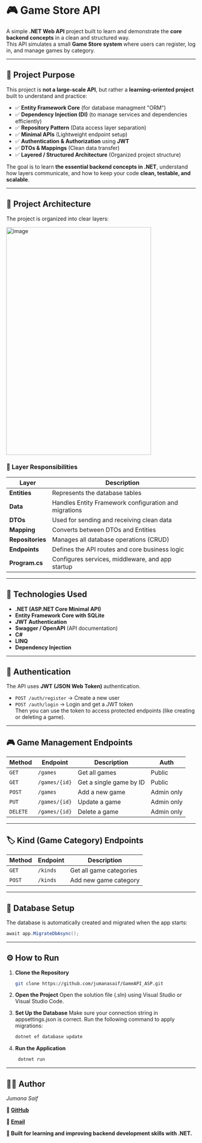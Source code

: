 # 🎮 Game Store API

A simple **.NET Web API** project built to learn and demonstrate the **core backend concepts** in a clean and structured way.  
This API simulates a small **Game Store system** where users can register, log in, and manage games by category.

---

## 🧠 Project Purpose

This project is **not a large-scale API**, but rather a **learning-oriented project** built to understand and practice:

- ✅ **Entity Framework Core** (for database managment "ORM")
- ✅ **Dependency Injection (DI)** (to manage services and dependencies efficiently)
- ✅ **Repository Pattern** (Data access layer separation)
- ✅ **Minimal APIs** (Lightweight endpoint setup)
- ✅ **Authentication & Authorization** using **JWT**
- ✅ **DTOs & Mappings** (Clean data transfer)
- ✅ **Layered / Structured Architecture** (Organized project structure)

The goal is to learn **the essential backend concepts in .NET**, understand how layers communicate, and how to keep your code **clean, testable, and scalable**.

---

## 🧩 Project Architecture

The project is organized into clear layers:

<img width="385" height="605" alt="image" src="https://github.com/user-attachments/assets/74d929ba-76d2-4ded-bcbd-6539adc12470" />


### 🔹 Layer Responsibilities

| Layer | Description |
|-------|--------------|
| **Entities** | Represents the database tables |
| **Data** | Handles Entity Framework configuration and migrations |
| **DTOs** | Used for sending and receiving clean data |
| **Mapping** | Converts between DTOs and Entities |
| **Repositories** | Manages all database operations (CRUD) |
| **Endpoints** | Defines the API routes and core business logic |
| **Program.cs** | Configures services, middleware, and app startup |

---

## 🧱 Technologies Used

- **.NET (ASP.NET Core Minimal API)**
- **Entity Framework Core with SQLite**
- **JWT Authentication**
- **Swagger / OpenAPI** (API documentation)
- **C#**
- **LINQ**
- **Dependency Injection**

---

## 🔐 Authentication

The API uses **JWT (JSON Web Token)** authentication.

- `POST /auth/register` → Create a new user
- `POST /auth/login` → Login and get a JWT token  
  Then you can use the token to access protected endpoints (like creating or deleting a game).

---

## 🎮 Game Management Endpoints

| Method | Endpoint | Description | Auth |
|--------|-----------|--------------|------|
| `GET` | `/games` | Get all games | Public |
| `GET` | `/games/{id}` | Get a single game by ID | Public |
| `POST` | `/games` | Add a new game | Admin only |
| `PUT` | `/games/{id}` | Update a game | Admin only |
| `DELETE` | `/games/{id}` | Delete a game | Admin only |

---

## 🏷️ Kind (Game Category) Endpoints

| Method | Endpoint | Description |
|--------|-----------|--------------|
| `GET` | `/kinds` | Get all game categories |
| `POST` | `/kinds` | Add new game category |
---

## 🧰 Database Setup

The database is automatically created and migrated when the app starts:

```csharp
await app.MigrateDbAsync();
```
---
## ⚙️ How to Run

1. **Clone the Repository**
   ```bash
   git clone https://github.com/jumanasaif/GameAPI_ASP.git
   
2. **Open the Project** 
    Open the solution file (.sln) using Visual Studio or Visual Studio Code.
    
3.  **Set Up the Database**
    Make sure your connection string in appsettings.json is correct.
    Run the following command to apply migrations:
     ```bash
     dotnet ef database update

4.  **Run the Application**   
     ```bash
      dotnet run
      ```
 ---
 ## 👩‍💻 Author
 *Jumana Saif*
 
**📘  [GitHub](https://github.com/jumanasaif)**

**📩 [Email](jumanasaif2003@gmail.com)**

**💬 Built for learning and improving backend development skills with .NET.**




